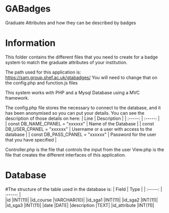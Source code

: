 # GABadges
Graduate Attributes and how they can be described by badges

# Information
This folder contains the different files that you need to create for a badge system 
to match the graduate attributes of your institution.

The path used for this application is: https://sam.group.shef.ac.uk/gtabadges/
You will need to change that on the config.php and function.js files

This system works with PHP and a Mysql Database using a MVC framework.

The config.php file stores the necessary to connect to the database, and it has been anonymised so you can put your details. You can see the description of those details on here:
| 	Line	 | 	Description	 | 
| 	:-----:	 | 	:-----:	 | 	
| const DB_NAME_CPANEL = "xxxxxx" | Name of the Database |
| const DB_USER_CPANEL = "xxxxxx" | Username or a user with access to the database |
| const DB_PASS_CPANEL = "xxxxxx" | Password for the user that you have specified |

Controller.php is the file that controls the input from the user
View.php is the file that creates the different interfaces of this application.

# Database
#The structure of the table used in the database is:
| 	Field	 | 	Type	 | 
| 	:-----:	 | 	:-----:	 | 	
|id |INT(11)|
|id_course |VARCHAR(10)|
|id_sga1 |INT(11)|
|id_sga2 |INT(11)|
|id_sga3 |INT(11)|
|date |DATE|
|description |TEXT|
|id_attribute |INT(11)|
